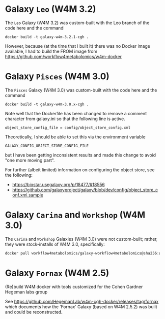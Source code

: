 # Galaxy `Leo` (W4M 3.2) 

The `Leo` Galaxy (W4M 3.2) was custom-built with the Leo branch of the code here and the command

```docker build -t galaxy-w4m-3.2.1-cgh .```

However, because (at the time that I built it) there was no Docker image available, I had to build the FROM image from https://github.com/workflow4metabolomics/w4m-docker


# Galaxy `Pisces` (W4M 3.0) 
 
The `Pisces` Galaxy (W4M 3.0) was custom-built with the code here and the command
 
```docker build -t galaxy-w4m-3.0.x-cgh .```

Note well that the Dockerfile has been changed to remove a comment character from galaxy.ini so that the following line is active.  

```
object_store_config_file = config/object_store_config.xml
```

Theoretically, I should be able to set this via the environment variable
```
GALAXY_CONFIG_OBJECT_STORE_CONFIG_FILE
```
but I have been getting inconsistent results and made this change to avoid "one more moving part".

For further (albeit limited) information on configuring the object store, see the following:

* https://biostar.usegalaxy.org/p/18477/#18556
* https://github.com/galaxyproject/galaxy/blob/dev/config/object_store_conf.xml.sample


# Galaxy `Carina` and `Workshop` (W4M 3.0) 

The `Carina` and `Workshop` Galaxies (W4M 3.0) were not custom-built; rather, they were stock-installs of W4M 3.0, specifically:
```bash
docker pull workflow4metabolomics/galaxy-workflow4metabolomics@sha256:a6ff8ecd87a90d7717e58edff355e504355085ed1f8195f722169f2fcb229360
```


# Galaxy `Fornax` (W4M 2.5)

(Re)build W4M docker with tools customized for the Cohen Gardner Hegeman labs group

See https://github.com/HegemanLab/w4m-cgh-docker/releases/tag/fornax which documents how the 'Fornax' Galaxy (based on W4M 2.5.2) was built and could be reconstructed.

